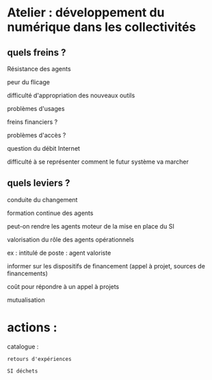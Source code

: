 # Atelier : développement du numérique dans les collectivités

## quels freins ?

Résistance des agents

peur du flicage

difficulté d'appropriation des nouveaux outils

problèmes d'usages

freins financiers ?

problèmes d'accès ?

question du débit Internet

difficulté à se représenter comment le futur système va marcher

## quels leviers ?

conduite du changement

formation continue des agents

peut-on rendre les agents moteur de la mise en place du SI

valorisation du rôle des agents opérationnels

ex : intitulé de poste : agent valoriste

informer sur les dispositifs de financement (appel à projet, sources de financements)

coût pour répondre à un appel à projets

mutualisation

# actions : 

catalogue : 

    retours d'expériences

    SI déchets
